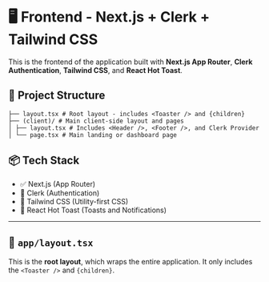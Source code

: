 # 🖥️ Frontend - Next.js + Clerk + Tailwind CSS

This is the frontend of the application built with **Next.js App Router**, **Clerk Authentication**, **Tailwind CSS**, and **React Hot Toast**.

## 📁 Project Structure

```app/
├── layout.tsx # Root layout - includes <Toaster /> and {children}
├── (client)/ # Main client-side layout and pages
│ ├── layout.tsx # Includes <Header />, <Footer />, and Clerk Provider
│ └── page.tsx # Main landing or dashboard page
```
## 📦 Tech Stack

- ✅ Next.js (App Router)
- 🔐 Clerk (Authentication)
- 🎨 Tailwind CSS (Utility-first CSS)
- 🔔 React Hot Toast (Toasts and Notifications)

---

## 📄 `app/layout.tsx`

This is the **root layout**, which wraps the entire application. It only includes the `<Toaster />` and `{children}`.
